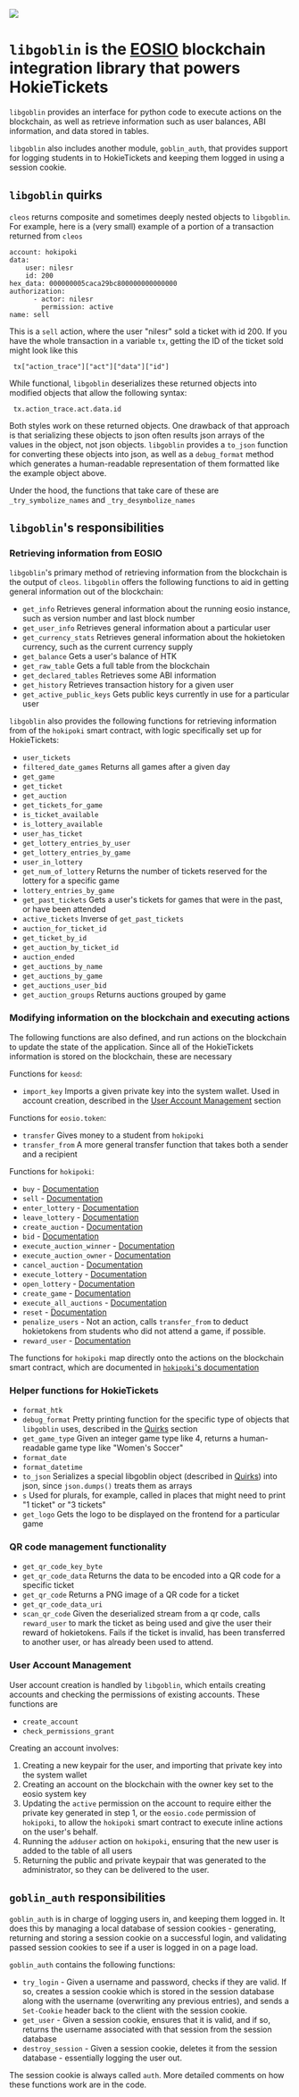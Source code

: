 ![](https://www.dictionary.com/e/wp-content/uploads/2018/10/hokie-2-300x300.jpg)
# `libgoblin` is the [EOSIO](https://eos.io) blockchain integration library that powers HokieTickets
`libgoblin` provides an interface for python code to execute actions on the blockchain, as well as retrieve information such as user balances, ABI information, and data stored in tables. 

`libgoblin` also includes another module, `goblin_auth`, that provides support for logging students in to HokieTickets and keeping them logged in using a session cookie.

## `libgoblin` quirks

`cleos` returns composite and sometimes deeply nested objects to `libgoblin`. For example, here is a (very small) example of a portion of a transaction returned from `cleos`

```
account: hokipoki
data:
    user: nilesr
    id: 200
hex_data: 000000005caca29bc800000000000000
authorization:
      - actor: nilesr
        permission: active
name: sell
```

This is a `sell` action, where the user "nilesr" sold a ticket with id 200. If you have the whole transaction in a variable `tx`, getting the ID of the ticket sold might look like this

     tx["action_trace"]["act"]["data"]["id"]
	
While functional, `libgoblin` deserializes these returned objects into modified objects that allow the following syntax:

     tx.action_trace.act.data.id
	
Both styles work on these returned objects. One drawback of that approach is that serializing these objects to json often results json arrays of the values in the object, not json objects. `libgoblin` provides a `to_json` function for converting these objects into json, as well as a `debug_format` method which generates a human-readable representation of them formatted like the example object above.

Under the hood, the functions that take care of these are `_try_symbolize_names` and `_try_desymbolize_names`

## `libgoblin`'s responsibilities

### Retrieving information from EOSIO

`libgoblin`'s primary method of retrieving information from the blockchain is the output of `cleos`. `libgoblin` offers the following functions to aid in getting general information out of the blockchain:

- `get_info` Retrieves general information about the running eosio instance, such as version number and last block number
- `get_user_info` Retrieves general information about a particular user
- `get_currency_stats` Retrieves general information about the hokietoken currency, such as the current currency supply
- `get_balance` Gets a user's balance of HTK
- `get_raw_table` Gets a full table from the blockchain
- `get_declared_tables` Retrieves some ABI information
- `get_history` Retrieves transaction history for a given user
- `get_active_public_keys` Gets public keys currently in use for a particular user

`libgoblin` also provides the following functions for retrieving information from of the `hokipoki` smart contract, with logic specifically set up for HokieTickets:

- `user_tickets`
- `filtered_date_games` Returns all games after a given day
- `get_game`
- `get_ticket`
- `get_auction`
- `get_tickets_for_game`
- `is_ticket_available`
- `is_lottery_available`
- `user_has_ticket`
- `get_lottery_entries_by_user`
- `get_lottery_entries_by_game`
- `user_in_lottery`
- `get_num_of_lottery` Returns the number of tickets reserved for the lottery for a specific game
- `lottery_entries_by_game`
- `get_past_tickets` Gets a user's tickets for games that were in the past, or have been attended
- `active_tickets` Inverse of `get_past_tickets`
- `auction_for_ticket_id`
- `get_ticket_by_id`
- `get_auction_by_ticket_id`
- `auction_ended`
- `get_auctions_by_name`
- `get_auctions_by_game`
- `get_auctions_user_bid`
- `get_auction_groups` Returns auctions grouped by game

### Modifying information on the blockchain and executing actions

The following functions are also defined, and run actions on the blockchain to update the state of the application. Since all of the HokieTickets information is stored on the blockchain, these are necessary

Functions for `keosd`:
- `import_key` Imports a given private key into the system wallet. Used in account creation, described in the [User Account Management](#user-account-management) section

Functions for `eosio.token`:
- `transfer` Gives money to a student from `hokipoki`
- `transfer_from` A more general transfer function that takes both a sender and a recipient

Functions for `hokipoki`:
- `buy` - [Documentation](https://git.cs.vt.edu/goblins/hokipoki/tree/master/hokipoki.contracts.md#buy)
- `sell` - [Documentation](https://git.cs.vt.edu/goblins/hokipoki/tree/master/hokipoki.contracts.md#sell)
- `enter_lottery` - [Documentation](https://git.cs.vt.edu/goblins/hokipoki/tree/master/hokipoki.contracts.md#enterlotto)
- `leave_lottery` - [Documentation](https://git.cs.vt.edu/goblins/hokipoki/tree/master/hokipoki.contracts.md#leavelotto)
- `create_auction` - [Documentation](https://git.cs.vt.edu/goblins/hokipoki/tree/master/hokipoki.contracts.md#creatauction)
- `bid` - [Documentation](https://git.cs.vt.edu/goblins/hokipoki/tree/master/hokipoki.contracts.md#bid)
- `execute_auction_winner` - [Documentation](https://git.cs.vt.edu/goblins/hokipoki/tree/master/hokipoki.contracts.md#execauction1)
- `execute_auction_owner` - [Documentation](https://git.cs.vt.edu/goblins/hokipoki/tree/master/hokipoki.contracts.md#execauction2)
- `cancel_auction` - [Documentation](https://git.cs.vt.edu/goblins/hokipoki/tree/master/hokipoki.contracts.md#cancelauctn)
- `execute_lottery` - [Documentation](https://git.cs.vt.edu/goblins/hokipoki/tree/master/hokipoki.contracts.md#executelotto)
- `open_lottery` - [Documentation](https://git.cs.vt.edu/goblins/hokipoki/tree/master/hokipoki.contracts.md#openlottery)
- `create_game` - [Documentation](https://git.cs.vt.edu/goblins/hokipoki/tree/master/hokipoki.contracts.md#creategame)
- `execute_all_auctions` - [Documentation](https://git.cs.vt.edu/goblins/hokipoki/tree/master/hokipoki.contracts.md#aucexecall)
- `reset` - [Documentation](https://git.cs.vt.edu/goblins/hokipoki/tree/master/hokipoki.contracts.md#reset)
- `penalize_users` - Not an action, calls `transfer_from` to deduct hokietokens from students who did not attend a game, if possible.
- `reward_user` - [Documentation](https://git.cs.vt.edu/goblins/hokipoki/tree/master/hokipoki.contracts.md#reward_user)

The functions for `hokipoki` map directly onto the actions on the blockchain smart contract, which are documented in [`hokipoki`'s documentation](https://git.cs.vt.edu/goblins/hokipoki#readme)

### Helper functions for HokieTickets

- `format_htk` 
- `debug_format` Pretty printing function for the specific type of objects that `libgoblin` uses, described in the [Quirks](#libgoblin-quirks) section
- `get_game_type` Given an integer game type like 4, returns a human-readable game type like "Women's Soccer"
- `format_date`
- `format_datetime`
- `to_json` Serializes a special libgoblin object (described in [Quirks](#libgoblin-quirks)) into json, since `json.dumps()` treats them as arrays
- `s` Used for plurals, for example, called in places that might need to print "1 ticket" or "3 tickets"
- `get_logo` Gets the logo to be displayed on the frontend for a particular game

### QR code management functionality

- `get_qr_code_key_byte`
- `get_qr_code_data` Returns the data to be encoded into a QR code for a specific ticket
- `get_qr_code` Returns a PNG image of a QR code for a ticket
- `get_qr_code_data_uri`
- `scan_qr_code` Given the deserialized stream from a qr code, calls `reward_user` to mark the ticket as being used and give the user their reward of hokietokens. Fails if the ticket is invalid, has been transferred to another user, or has already been used to attend.
 
### User Account Management
User account creation is handled by `libgoblin`, which entails creating accounts and checking the permissions of existing accounts. These functions are

- `create_account`
- `check_permissions_grant`

Creating an account involves:

1. Creating a new keypair for the user, and importing that private key into the system wallet
2. Creating an account on the blockchain with the owner key set to the eosio system key
3. Updating the `active` permission on the account to require either the private key generated in step 1, or the `eosio.code` permission of `hokipoki`, to allow the `hokipoki` smart contract to execute inline actions on the user's behalf.
4. Running the `adduser` action on `hokipoki`, ensuring that the new user is added to the table of all users
5. Returning the public and private keypair that was generated to the administrator, so they can be delivered to the user.

## `goblin_auth` responsibilities

`goblin_auth` is in charge of logging users in, and keeping them logged in. It does this by managing a local database of session cookies - generating, returning and storing a session cookie on a successful login, and validating passed session cookies to see if a user is logged in on a page load.

`goblin_auth` contains the following functions:

- `try_login` - Given a username and password, checks if they are valid. If so, creates a session cookie which is stored in the session database along with the username (overwriting any previous entries), and sends a `Set-Cookie` header back to the client with the session cookie.
- `get_user` - Given a session cookie, ensures that it is valid, and if so, returns the username associated with that session from the session database
- `destroy_session` - Given a session cookie, deletes it from the session database - essentially logging the user out.

The session cookie is always called `auth`. More detailed comments on how these functions work are in the code.
